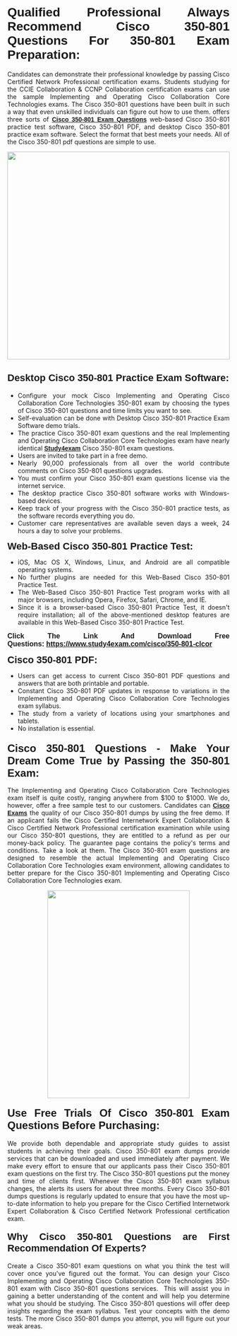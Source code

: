 <h1 style="text-align: justify;"><span style="font-family:Verdana,Geneva,sans-serif;"><strong>Qualified Professional Always Recommend Cisco 350-801 Questions For 350-801 Exam Preparation:</strong></span></h1>

<p style="text-align: justify;">Candidates can demonstrate their professional knowledge by passing Cisco Certified Network Professional certification exams. Students studying for the CCIE Collaboration & CCNP Collaboration certification exams can use the sample Implementing and Operating Cisco Collaboration Core Technologies exams. The Cisco 350-801 questions have been built in such a way that even unskilled individuals can figure out how to use them. offers three sorts of <a href="https://www.study4exam.com/cisco/350-801-clcor" target="_blank"><span style="font-family:Verdana,Geneva,sans-serif;"><strong>Cisco 350-801 Exam Questions</strong></span></a> web-based Cisco 350-801 practice test software, Cisco 350-801 PDF, and desktop Cisco 350-801 practice exam software. Select the format that best meets your needs. All of the Cisco 350-801 pdf questions are simple to use.</p>

<p style="text-align: justify;"><a href="https://www.study4exam.com/cisco/350-801-clcor" target="_blank"><img alt="" src="https://lh3.googleusercontent.com/pw/AM-JKLWyZpIQ0aIkfIyIbfUPGjZUh9qzz_kEk5RQLLa1Ffk6zlfHeVNyBGzR2ChVBfJFdRCu2HSxQoY7qwgGNqYCcDhg4BDPSQC4_r1Lvt5LrVxcXJb-7gUYJ0C1j1XwacQik8iOf4NNB6rzl0eJTUoRr7yL=w1155-h649-no?authuser=0" style="width: 100%; height: 470px;" /></a></p>

<h2 style="text-align: justify;"><span style="font-family:Verdana,Geneva,sans-serif;"><strong><span style="font-size:22px;">Desktop Cisco 350-801 Practice Exam Software:</span></strong></span></h2>

<ul>
	<li style="text-align: justify;">Configure your mock Cisco Implementing and Operating Cisco Collaboration Core Technologies 350-801 exam by choosing the types of Cisco 350-801 questions and time limits you want to see.</li>
	<li style="text-align: justify;">Self-evaluation can be done with Desktop Cisco 350-801 Practice Exam Software demo trials.</li>
	<li style="text-align: justify;">The practice Cisco 350-801 exam questions and the real Implementing and Operating Cisco Collaboration Core Technologies exam have nearly identical <a href="https://www.study4exam.com/" target="_blank"><span style="font-family:Verdana,Geneva,sans-serif;"><strong>Study4exam</strong></span></a> Cisco 350-801 exam questions.</li>
	<li style="text-align: justify;">Users are invited to take part in a free demo.</li>
	<li style="text-align: justify;">Nearly 90,000 professionals from all over the world contribute comments on Cisco 350-801 questions upgrades.</li>
	<li style="text-align: justify;">You must confirm your Cisco 350-801 exam questions license via the internet service.</li>
	<li style="text-align: justify;">The desktop practice Cisco 350-801 software works with Windows-based devices.</li>
	<li style="text-align: justify;">Keep track of your progress with the Cisco 350-801 practice tests, as the software records everything you do.</li>
	<li style="text-align: justify;">Customer care representatives are available seven days a week, 24 hours a day to solve your problems.</li>
</ul>

<p style="text-align: justify;"><strong><span style="font-size:22px;"><span style="font-family:Verdana,Geneva,sans-serif;">Web-Based Cisco 350-801 Practice Test:</span></span></strong></p>

<ul>
	<li style="text-align: justify;">iOS, Mac OS X, Windows, Linux, and Android are all compatible operating systems.</li>
	<li style="text-align: justify;">No further plugins are needed for this Web-Based Cisco 350-801 Practice Test.</li>
	<li style="text-align: justify;">The Web-Based Cisco 350-801 Practice Test program works with all major browsers, including Opera, Firefox, Safari, Chrome, and IE.</li>
	<li style="text-align: justify;">Since it is a browser-based Cisco 350-801 Practice Test, it doesn't require installation; all of the above-mentioned desktop features are available in this Web-Based Cisco 350-801 Practice Test.</li>
</ul>

<p style="text-align: justify;"><span style="font-size:16px;"><span style="font-family:Tahoma,Geneva,sans-serif;"><strong>Click The Link And Download Free Questions:</strong> <strong><a href="https://www.study4exam.com/cisco/350-801-clcor" target="_blank">https://www.study4exam.com/cisco/350-801-clcor</a></strong></span></span></p>

<p style="text-align: justify;"><strong><span style="font-size:22px;"><span style="font-family:Verdana,Geneva,sans-serif;">Cisco 350-801 PDF:</span></span></strong></p>

<ul>
	<li style="text-align: justify;">Users can get access to current Cisco 350-801 PDF questions and answers that are both printable and portable.</li>
	<li style="text-align: justify;">Constant Cisco 350-801 PDF updates in response to variations in the Implementing and Operating Cisco Collaboration Core Technologies exam syllabus.</li>
	<li style="text-align: justify;">The study from a variety of locations using your smartphones and tablets.</li>
	<li style="text-align: justify;">No installation is essential.</li>
</ul>

<h3 style="text-align: justify;"><span style="font-family:Verdana,Geneva,sans-serif;"><strong><span style="font-size:24px;">Cisco 350-801 Questions - Make Your Dream Come True by Passing the 350-801 Exam:</span></strong></span></h3>

<p style="text-align: justify;">The Implementing and Operating Cisco Collaboration Core Technologies exam itself is quite costly, ranging anywhere from $100 to $1000. We do, however, offer a free sample test to our customers. Candidates can <a href="https://www.study4exam.com/cisco-exams" target="_blank"><span style="font-family:Verdana,Geneva,sans-serif;"><strong>Cisco Exams</strong></span></a> the quality of our Cisco 350-801 dumps by using the free demo. If an applicant fails the Cisco Certified Internetwork Expert Collaboration & Cisco Certified Network Professional certification examination while using our Cisco 350-801 questions, they are entitled to a refund as per our money-back policy. The guarantee page contains the policy's terms and conditions. Take a look at them. The Cisco 350-801 exam questions are designed to resemble the actual Implementing and Operating Cisco Collaboration Core Technologies exam environment, allowing candidates to better prepare for the Cisco 350-801 Implementing and Operating Cisco Collaboration Core Technologies exam.</p>

<p style="text-align: center;"><a href="https://www.study4exam.com/cisco/350-801-clcor" target="_blank"><img alt="" src="https://lh3.googleusercontent.com/pw/AM-JKLVm1AFNQYt9HiIQSWFIDJ4-reoM0KdCdeB19EHN9L4Ujh8Y8RsoWphcOgh6e0EKC_wCXdk0e-HV9pMpYeOiLTHeEFzZkvxkcVneQPmtckPgQ6d6_1fl6pQAIG3hKRJVIJQCxUF7j94Vj7Q4_c_jN3oH=w972-h649-no?authuser=0" style="width: 80%; height: 470px;" /></a></p>

<h4 style="text-align: justify;"><span style="font-family:Verdana,Geneva,sans-serif;"><strong><span style="font-size:24px;">Use Free Trials Of Cisco 350-801 Exam Questions Before Purchasing:</span></strong></span></h4>

<p style="text-align: justify;">We provide both dependable and appropriate study guides to assist students in achieving their goals. Cisco 350-801 exam dumps provide services that can be downloaded and used immediately after payment. We make every effort to ensure that our applicants pass their Cisco 350-801 exam questions on the first try. The Cisco 350-801 questions put the money and time of clients first. Whenever the Cisco 350-801 exam syllabus changes, the alerts its users for about three months. Every Cisco 350-801 dumps questions is regularly updated to ensure that you have the most up-to-date information to help you prepare for the Cisco Certified Internetwork Expert Collaboration & Cisco Certified Network Professional certification exam.</p>

<h4 style="text-align: justify;"><strong><span style="font-family:Verdana,Geneva,sans-serif;"><span style="font-size:22px;">Why Cisco 350-801 Questions are First Recommendation Of Experts?</span></span></strong></h4>

<p style="text-align: justify;">Create a Cisco 350-801 exam questions on what you think the test will cover once you've figured out the format. You can design your Cisco Implementing and Operating Cisco Collaboration Core Technologies 350-801 exam with Cisco 350-801 questions services.  This will assist you in gaining a better understanding of the content and will help you determine what you should be studying. The Cisco 350-801 questions will offer deep insights regarding the exam syllabus. Test your concepts with the demo tests. The more Cisco 350-801 dumps you attempt, you will figure out your weak areas. </p>
